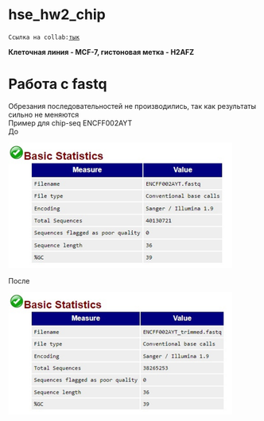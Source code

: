 # hse_hw2_chip

`Ссылка на collab:`[`тык`](https://colab.research.google.com/drive/15yqaeBRjJE4pPHaeUDoNF7mg2k2FfBWe?usp=sharing)  

**Клеточная линия - MCF-7, гистоновая метка - H2AFZ**  
# Работа с fastq
Обрезания последовательностей не производились, так как результаты сильно не меняются  
Пример для chip-seq ENCFF002AYT  
До  

<p float="left">
  <img src="/comparison/not_trimmed_1.jpg" width="450" />
</p>  
После  

<p float="left">
  <img src="/comparison/trimmed_1.jpg" width="450" />
</p>


